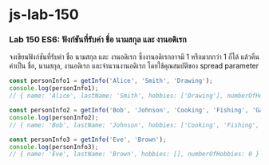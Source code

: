 # js-lab-150
### Lab 150 ES6: ฟังก์ชันที่รับค่า ชื่อ นามสกุล และ งานอดิเรก
จงเขียนฟังก์ชันที่รับค่า ชื่อ นามสกุล และ งานอดิเรก ซึ่งงานอดิเรกอาจมี 1 หรือมากกว่า 1 ก็ได้ แล้วคืนค่าเป็น ชื่อ, นามสกุล, งานอดิเรก และจำนวนงานอดิเรก โดยใช้คุณสมบัติของ spread parameter

```JavaScript
const personInfo1 = getInfo('Alice', 'Smith', 'Drawing');
console.log(personInfo1);
// { name: 'Alice', lastName: 'Smith', hobbies: ['Drawing'], numberOfHobbies: 1 }

const personInfo2 = getInfo('Bob', 'Johnson', 'Cooking', 'Fishing', 'Gardening');
console.log(personInfo2);
// { name: 'Bob', lastName: 'Johnson', hobbies: ['Cooking', 'Fishing', 'Gardening'], numberOfHobbies: 3 }

const personInfo3 = getInfo('Eve', 'Brown');
console.log(personInfo3);
// { name: 'Eve', lastName: 'Brown', hobbies: [], numberOfHobbies: 0 }
```
